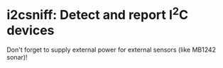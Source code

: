 # i2csniff: Detect and report I<sup>2</sup>C devices 

Don't forget to supply external power for external sensors (like MB1242 sonar)!
